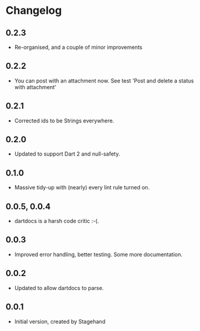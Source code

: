 # Changelog

## 0.2.3

- Re-organised, and a couple of minor improvements

## 0.2.2

- You can post with an attachment now. See test 'Post and delete a status with attachment'

## 0.2.1

- Corrected ids to be Strings everywhere. 

## 0.2.0

- Updated to support Dart 2 and null-safety. 

## 0.1.0

- Massive tidy-up with (nearly) every lint rule turned on.

## 0.0.5, 0.0.4

- dartdocs is a harsh code critic :-(.

## 0.0.3

- Improved error handling, better testing. Some more documentation.

## 0.0.2

- Updated to allow dartdocs to parse.

## 0.0.1

- Initial version, created by Stagehand


